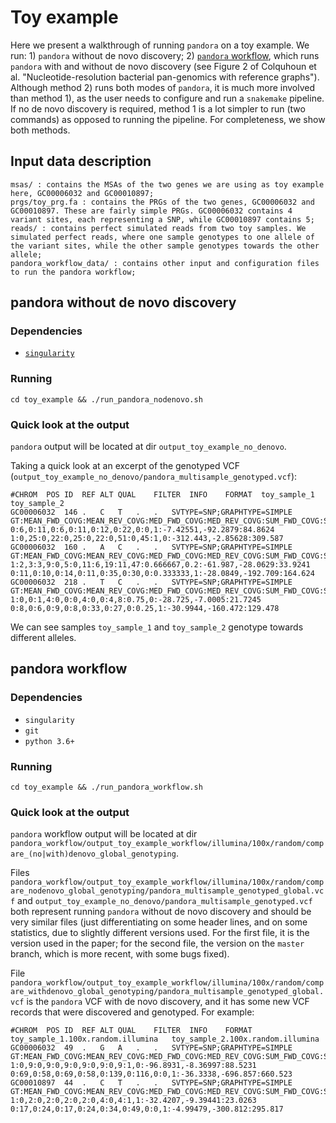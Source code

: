 # Toy example

Here we present a walkthrough of running `pandora` on a toy example. We run: 1) `pandora` without de novo discovery; 2) [`pandora` workflow](https://github.com/iqbal-lab-org/pandora_workflow), which runs `pandora` with and without de novo discovery (see Figure 2 of Colquhoun et al. "Nucleotide-resolution bacterial pan-genomics with reference graphs"). Although method 2) runs both modes of `pandora`, it is much more involved than method 1), as the user needs to configure and run a `snakemake` pipeline. If no de novo discovery is required, method 1 is a lot simpler to run (two commands) as opposed to running the pipeline. For completeness, we show both methods.

## Input data description

```
msas/ : contains the MSAs of the two genes we are using as toy example here, GC00006032 and GC00010897;
prgs/toy_prg.fa : contains the PRGs of the two genes, GC00006032 and GC00010897. These are fairly simple PRGs. GC00006032 contains 4 variant sites, each representing a SNP, while GC00010897 contains 5;
reads/ : contains perfect simulated reads from two toy samples. We simulated perfect reads, where one sample genotypes to one allele of the variant sites, while the other sample genotypes towards the other allele;
pandora_workflow_data/ : contains other input and configuration files to run the pandora workflow;
```

##  pandora without de novo discovery

### Dependencies

* [`singularity`](https://sylabs.io/)

### Running
`cd toy_example && ./run_pandora_nodenovo.sh`

### Quick look at the output

`pandora` output will be located at dir `output_toy_example_no_denovo`.

Taking a quick look at an excerpt of the genotyped VCF (`output_toy_example_no_denovo/pandora_multisample_genotyped.vcf`):

```
#CHROM	POS	ID	REF	ALT	QUAL	FILTER	INFO	FORMAT	toy_sample_1	toy_sample_2
GC00006032	146	.	C	T	.	.	SVTYPE=SNP;GRAPHTYPE=SIMPLE	GT:MEAN_FWD_COVG:MEAN_REV_COVG:MED_FWD_COVG:MED_REV_COVG:SUM_FWD_COVG:SUM_REV_COVG:GAPS:LIKELIHOOD:GT_CONF	0:6,0:11,0:6,0:11,0:12,0:22,0:0,1:-7.42551,-92.2879:84.8624	1:0,25:0,22:0,25:0,22:0,51:0,45:1,0:-312.443,-2.85628:309.587
GC00006032	160	.	A	C	.	.	SVTYPE=SNP;GRAPHTYPE=SIMPLE	GT:MEAN_FWD_COVG:MEAN_REV_COVG:MED_FWD_COVG:MED_REV_COVG:SUM_FWD_COVG:SUM_REV_COVG:GAPS:LIKELIHOOD:GT_CONF	1:2,3:3,9:0,5:0,11:6,19:11,47:0.666667,0.2:-61.987,-28.0629:33.9241	0:11,0:10,0:14,0:11,0:35,0:30,0:0.333333,1:-28.0849,-192.709:164.624
GC00006032	218	.	T	C	.	.	SVTYPE=SNP;GRAPHTYPE=SIMPLE	GT:MEAN_FWD_COVG:MEAN_REV_COVG:MED_FWD_COVG:MED_REV_COVG:SUM_FWD_COVG:SUM_REV_COVG:GAPS:LIKELIHOOD:GT_CONF	1:0,0:1,4:0,0:0,4:0,0:4,8:0.75,0:-28.725,-7.0005:21.7245	0:8,0:6,0:9,0:8,0:33,0:27,0:0.25,1:-30.9944,-160.472:129.478
```

We can see samples `toy_sample_1` and `toy_sample_2` genotype towards different alleles.

##  pandora workflow

### Dependencies

* `singularity`
* `git`
* `python 3.6+`

### Running
`cd toy_example && ./run_pandora_workflow.sh`

### Quick look at the output

`pandora` workflow output will be located at dir `pandora_workflow/output_toy_example_workflow/illumina/100x/random/compare_(no|with)denovo_global_genotyping`.

Files `pandora_workflow/output_toy_example_workflow/illumina/100x/random/compare_nodenovo_global_genotyping/pandora_multisample_genotyped_global.vcf` and `output_toy_example_no_denovo/pandora_multisample_genotyped.vcf` both represent running `pandora` without de novo discovery and should be very similar files (just differentiating on some header lines, and on some statistics, due to slightly different versions used. For the first file, it is the version used in the paper; for the second file, the version on the `master` branch, which is more recent, with some bugs fixed). 

File `pandora_workflow/output_toy_example_workflow/illumina/100x/random/compare_withdenovo_global_genotyping/pandora_multisample_genotyped_global.vcf` is the `pandora` VCF with de novo discovery, and it has some new VCF records that were discovered and genotyped. For example:

```
#CHROM	POS	ID	REF	ALT	QUAL	FILTER	INFO	FORMAT	toy_sample_1.100x.random.illumina	toy_sample_2.100x.random.illumina
GC00006032	49	.	G	A	.	.	SVTYPE=SNP;GRAPHTYPE=SIMPLE	GT:MEAN_FWD_COVG:MEAN_REV_COVG:MED_FWD_COVG:MED_REV_COVG:SUM_FWD_COVG:SUM_REV_COVG:GAPS:LIKELIHOOD:GT_CONF	1:0,9:0,9:0,9:0,9:0,9:0,9:1,0:-96.8931,-8.36997:88.5231	0:69,0:58,0:69,0:58,0:139,0:116,0:0,1:-36.3338,-696.857:660.523
GC00010897	44	.	C	T	.	.	SVTYPE=SNP;GRAPHTYPE=SIMPLE	GT:MEAN_FWD_COVG:MEAN_REV_COVG:MED_FWD_COVG:MED_REV_COVG:SUM_FWD_COVG:SUM_REV_COVG:GAPS:LIKELIHOOD:GT_CONF	1:0,2:0,2:0,2:0,2:0,4:0,4:1,1:-32.4207,-9.39441:23.0263	0:17,0:24,0:17,0:24,0:34,0:49,0:0,1:-4.99479,-300.812:295.817
```
